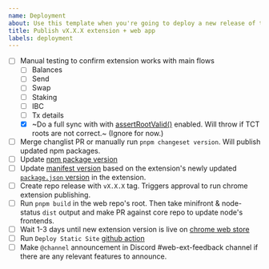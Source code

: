 ```yaml
---
name: Deployment
about: Use this template when you're going to deploy a new release of the extension and web app.
title: Publish vX.X.X extension + web app
labels: deployment
---
```


- [ ] Manual testing to confirm extension works with main flows
  - [ ] Balances
  - [ ] Send
  - [ ] Swap
  - [ ] Staking
  - [ ] IBC
  - [ ] Tx details
  - [x] ~Do a full sync with with [assertRootValid()](https://github.com/penumbra-zone/web/blob/main/packages/query/src/block-processor.ts#L383-L395) enabled. Will throw if TCT roots are not correct.~ (Ignore for now.)
- [ ] Merge changlist PR or manually run `pnpm changeset version`. Will publish updated npm packages.
- [ ] Update [npm package version](https://github.com/penumbra-zone/web/blob/main/package.json#L3)
- [ ] Update [manifest version](https://github.com/penumbra-zone/web/blob/main/apps/extension/public/manifest.json#L4) based on the extension's newly updated [`package.json` version](https://github.com/penumbra-zone/web/blob/main/apps/extension/package.json) in the extension.
- [ ] Create repo release with `vX.X.X` tag. Triggers approval to run chrome extension publishing.
- [ ] Run `pnpm build` in the web repo's root. Then take minifront & node-status `dist` output and make PR against core repo to update node's frontends.
- [ ] Wait 1-3 days until new extension version is live on [chrome web store](https://chromewebstore.google.com/detail/penumbra-wallet/lkpmkhpnhknhmibgnmmhdhgdilepfghe)
- [ ] Run `Deploy Static Site` [github action](https://github.com/penumbra-zone/web/actions/workflows/deploy-firebase-dapp.yml)
- [ ] Make `@channel` announcement in Discord #web-ext-feedback channel if there are any relevant features to announce.
